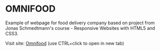 # OMNIFOOD

Example of webpage for food delivery company based on project from Jonas Schmedtmann's course - Responsive Websites with HTML5 and CSS3.

Visit site:
 <a href="https://danogo.github.io/Omnifood/" target="_blank">Omnifood</a> (use CTRL+click to open in new tab)